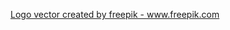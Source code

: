 <a href="https://www.freepik.com/free-photos-vectors/logo">Logo vector created by freepik - www.freepik.com</a>
